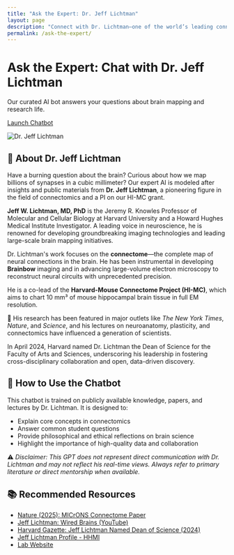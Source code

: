 ```yaml
---
title: "Ask the Expert: Dr. Jeff Lichtman"
layout: page
description: "Connect with Dr. Lichtman—one of the world’s leading connectomics researchers—via our curated AI expert chatbot. Learn about neurons, brain mapping, and scientific insight straight from the source."
permalink: /ask-the-expert/
---
```


<div class="main-content">
<div class="hero hero-spaced hero-rounded">
  <div class="hero-content">
    <div class="hero-text">
      <h1 class="hero-title-impact">Ask the Expert<span>: Chat with Dr. Jeff Lichtman</span></h1>
      <div class="hero-description-box">
        <p class="hero-description">Our curated AI bot answers your questions about brain mapping and research life.</p>
        <p><a class="btn btn-primary btn-large" href="https://chatgpt.com/g/g-6885a29882f08191adff2e875123c430-dr-lichtman-connectome-guru" target="_blank">Launch Chatbot</a></p>
      </div>
    </div>
    <div class="hero-visual">
      <div class="expert-avatar">
        <img src="{{ '/assets/images/jeff-lichtman.jpg' | relative_url }}" alt="Dr. Jeff Lichtman">
      </div>
    </div>
  </div>
</div>

<section class="section expert-bio">
<div class="section-header">
  <h2 class="section-title">👤 About Dr. Jeff Lichtman</h2>
</div>

Have a burning question about the brain? Curious about how we map billions of synapses in a cubic millimeter? Our expert AI is modeled after insights and public materials from **Dr. Jeff Lichtman**, a pioneering figure in the field of connectomics and a PI on our HI-MC grant.

**Jeff W. Lichtman, MD, PhD** is the Jeremy R. Knowles Professor of Molecular and Cellular Biology at Harvard University and a Howard Hughes Medical Institute Investigator. A leading voice in neuroscience, he is renowned for developing groundbreaking imaging technologies and leading large-scale brain mapping initiatives.

Dr. Lichtman's work focuses on the **connectome**—the complete map of neural connections in the brain. He has been instrumental in developing **Brainbow** imaging and in advancing large-volume electron microscopy to reconstruct neural circuits with unprecedented precision.

He is a co-lead of the **Harvard-Mouse Connectome Project (HI-MC)**, which aims to chart 10 mm³ of mouse hippocampal brain tissue in full EM resolution.

🔬 His research has been featured in major outlets like *The New York Times*, *Nature*, and *Science*, and his lectures on neuroanatomy, plasticity, and connectomics have influenced a generation of scientists.

In April 2024, Harvard named Dr. Lichtman the Dean of Science for the Faculty of Arts and Sciences, underscoring his leadership in fostering cross-disciplinary collaboration and open, data-driven discovery.

</section>

<section class="section expert-bio">
<div class="section-header">
  <h2 class="section-title">🤖 How to Use the Chatbot</h2>
</div>

This chatbot is trained on publicly available knowledge, papers, and lectures by Dr. Lichtman. It is designed to:
- Explain core concepts in connectomics
- Answer common student questions
- Provide philosophical and ethical reflections on brain science
- Highlight the importance of high-quality data and collaboration

⚠️ *Disclaimer: This GPT does not represent direct communication with Dr. Lichtman and may not reflect his real-time views. Always refer to primary literature or direct mentorship when available.*

</section>

<section class="section expert-bio">
<div class="section-header">
  <h2 class="section-title">📚 Recommended Resources</h2>
</div>

- [Nature (2025): MICrONS Connectome Paper](https://www.nature.com/articles/s41586-025-08790-w)
- [Jeff Lichtman: Wired Brains (YouTube)](https://www.youtube.com/watch?v=4c1lqFXHvqI)
- [Harvard Gazette: Jeff Lichtman Named Dean of Science (2024)](https://news.harvard.edu/gazette/story/2024/04/jeff-lichtman-named-dean-of-science/)
- [Jeff Lichtman Profile - HHMI](https://www.hhmi.org/scientists/jeff-w-lichtman)
- [Lab Website](https://lichtmanlab.fas.harvard.edu/)

</section>

</div>
